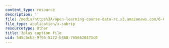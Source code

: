 ```yaml
---
content_type: resource
description: ''
file: /media/https%3A/open-learning-course-data-rc.s3.amazonaws.com/6-042j-mathematics-for-computer-science-spring-2015/545cbcb89f965272b8687656620471c0_TIQ3xN38jgM.vtt
file_type: application/x-subrip
resourcetype: Other
title: 3play caption file
uid: 545cbcb8-9f96-5272-b868-7656620471c0
---
```

